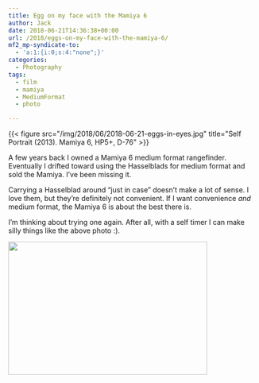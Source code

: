 ```yaml
---
title: Egg on my face with the Mamiya 6
author: Jack
date: 2018-06-21T14:36:38+00:00
url: /2018/eggs-on-my-face-with-the-mamiya-6/
mf2_mp-syndicate-to:
  - 'a:1:{i:0;s:4:"none";}'
categories:
  - Photography
tags:
  - film
  - mamiya
  - MediumFormat
  - photo

---
```


{{< figure src="/img/2018/06/2018-06-21-eggs-in-eyes.jpg" title="Self Portrait (2013). Mamiya 6, HP5+, D-76" >}}

A few years back I owned a Mamiya 6 medium format rangefinder. Eventually I drifted toward using the Hasselblads for medium format and sold the Mamiya. I&#8217;ve been missing it.

Carrying a Hasselblad around &#8220;just in case&#8221; doesn&#8217;t make a lot of sense. I love them, but they&#8217;re definitely not convenient. If I want convenience _and_ medium format, the Mamiya 6 is about the best there is.

I&#8217;m thinking about trying one again. After all, with a self timer I can make silly things like the above photo :).

<img class="alignnone size-full wp-image-1362" src="/img/2018/06/2018-06-21_mamiya6.jpg" alt="" width="400" height="268" srcset="/img/2018/06/2018-06-21_mamiya6.jpg 400w, /img/2018/06/2018-06-21_mamiya6-300x201.jpg 300w" sizes="(max-width: 400px) 100vw, 400px" />
